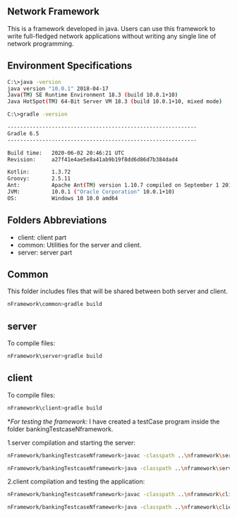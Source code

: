 ## Network Framework

This is a framework developed in java. Users can use this framework to write full-fledged network applications without writing any single line of network programming.  <br>

## Environment Specifications
```bash
C:\>java -version
java version "10.0.1" 2018-04-17
Java(TM) SE Runtime Environment 18.3 (build 10.0.1+10)
Java HotSpot(TM) 64-Bit Server VM 18.3 (build 10.0.1+10, mixed mode)

C:\>gradle -version

------------------------------------------------------------
Gradle 6.5
------------------------------------------------------------

Build time:   2020-06-02 20:46:21 UTC
Revision:     a27f41e4ae5e8a41ab9b19f8dd6d86d7b384dad4

Kotlin:       1.3.72
Groovy:       2.5.11
Ant:          Apache Ant(TM) version 1.10.7 compiled on September 1 2019
JVM:          10.0.1 ("Oracle Corporation" 10.0.1+10)
OS:           Windows 10 10.0 amd64

```


## Folders Abbreviations
<ul>
  <li>client: client part</li>
  <li>common: Utilities for the server and client.</li>
  <li>server: server part</li>
</ul>

## Common
This folder includes files that will be shared between both server and client.
```bash
nFramework\common>gradle build
```
## server
To compile files:
```bash
nFramework\server>gradle build
```

## client
To compile files:
```bash
nFramework\client>gradle build
```
**For testing the framework:*
I have created a testCase program inside the folder bankingTestcaseNframework.

1.server compilation and starting the server:
```bash
nFramework/bankingTestcaseNframework>javac -classpath ..\nframework\server\build\libs\*;. Bank.java
```
```bash
nFramework/bankingTestcaseNframework>java -classpath ..\nframework\server\build\libs\*;..\nframework\common\build\libs\*;c:\gson\*;. Bank
```

2.client compilation and testing the application:
```bash
nFramework/bankingTestcaseNframework>javac -classpath ..\nframework\client\build\libs\*;. BankUI.java
```
```bash
nFramework/bankingTestcaseNframework>java -classpath ..\nframework\client\build\libs\*;..\nframework\common\build\libs\*;c:\gson\*;. BankUI UJJAIN
```
